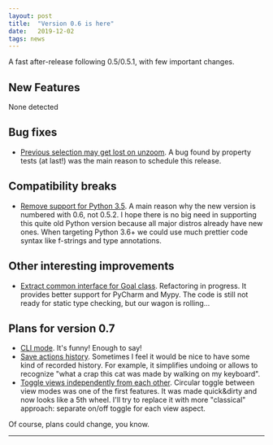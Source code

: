 ```yaml
---
layout: post
title:  "Version 0.6 is here"
date:   2019-12-02
tags: news
---
```


A fast after-release following 0.5/0.5.1, with few important changes.

## New Features

None detected

## Bug fixes

 - [Previous selection may get lost on unzoom][issue85].
   A bug found by property tests (at last!) was the main reason to schedule this release.

## Compatibility breaks

 - [Remove support for Python 3.5][issue64].
   A main reason why the new version is numbered with 0.6, not 0.5.2.
   I hope there is no big need in supporting this quite old Python version because all major distros already have new ones.
   When targeting Python 3.6+ we could use much prettier code syntax like f-strings and type annotations.

## Other interesting improvements

 - [Extract common interface for Goal class][issue68].
   Refactoring in progress.
   It provides better support for PyCharm and Mypy.
   The code is still not ready for static type checking, but our wagon is rolling...

## Plans for version 0.7

 - [CLI mode][issue65]. It's funny! Enough to say!
 - [Save actions history][issue66].
   Sometimes I feel it would be nice to have some kind of recorded history.
   For example, it simplifies undoing or allows to recognize "what a crap this cat was made by walking on my keyboard".
 - [Toggle views independently from each other][issue67].
   Circular toggle between view modes was one of the first features.
   It was made quick&dirty and now looks like a 5th wheel.
   I'll try to replace it with more "classical" approach: separate on/off toggle for each view aspect.

Of course, plans could change, you know.

---

[issue64]: https://github.com/ahitrin/SiebenApp/issues/64
[issue65]: https://github.com/ahitrin/SiebenApp/issues/65
[issue66]: https://github.com/ahitrin/SiebenApp/issues/66
[issue67]: https://github.com/ahitrin/SiebenApp/issues/67
[issue68]: https://github.com/ahitrin/SiebenApp/issues/68
[issue85]: https://github.com/ahitrin/SiebenApp/issues/85
